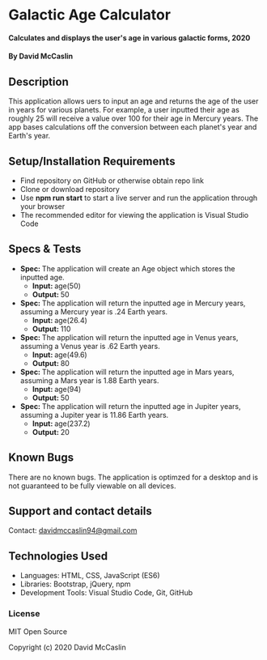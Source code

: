 # Galactic Age Calculator

#### Calculates and displays the user's age in various galactic forms, 2020

#### By David McCaslin

## Description

This application allows uers to input an age and returns the age of the user in years for various planets. For example, a user inputted their age as roughly 25 will receive a value over 100 for their age in Mercury years. The app bases calculations off the conversion between each planet's year and Earth's year.

## Setup/Installation Requirements

* Find repository on GitHub or otherwise obtain repo link
* Clone or download repository
* Use <strong>npm run start</strong> to start a live server and run the application through your browser
* The recommended editor for viewing the application is Visual Studio Code

## Specs & Tests

* <strong>Spec: </strong> The application will create an Age object which stores the inputted age.
  * <strong>Input: </strong> age(50)
  * <strong>Output: </strong> 50
* <strong>Spec: </strong> The application will return the inputted age in Mercury years, assuming a Mercury year is .24 Earth years.
  * <strong>Input: </strong> age(26.4)
  * <strong>Output: </strong> 110
* <strong>Spec: </strong> The application will return the inputted age in Venus years, assuming a Venus year is .62 Earth years.
  * <strong>Input: </strong> age(49.6)
  * <strong>Output: </strong> 80
* <strong>Spec: </strong> The application will return the inputted age in Mars years, assuming a Mars year is 1.88 Earth years.
  * <strong>Input: </strong> age(94)
  * <strong>Output: </strong> 50
* <strong>Spec: </strong> The application will return the inputted age in Jupiter years, assuming a Jupiter year is 11.86 Earth years.
  * <strong>Input: </strong> age(237.2)
  * <strong>Output: </strong> 20


## Known Bugs

There are no known bugs. The application is optimzed for a desktop and is not guaranteed to be fully viewable on all devices.

## Support and contact details

Contact: davidmccaslin94@gmail.com

## Technologies Used

* Languages: HTML, CSS, JavaScript (ES6)
* Libraries: Bootstrap, jQuery, npm
* Development Tools: Visual Studio Code, Git, GitHub

### License

MIT Open Source

Copyright (c) 2020 David McCaslin